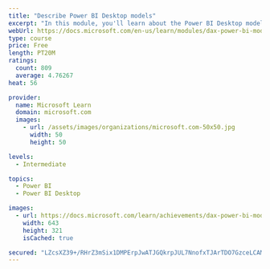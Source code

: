 ```yaml
---
title: "Describe Power BI Desktop models"
excerpt: "In this module, you'll learn about the Power BI Desktop model structure, star schema design basics, analytics queries, and report visual configuration. This module provides a strong foundation on which you can learn to optimize model designs and add model calculations."
webUrl: https://docs.microsoft.com/en-us/learn/modules/dax-power-bi-models/
type: course
price: Free
length: PT20M
ratings:
  count: 809
  average: 4.76267
heat: 56

provider:
  name: Microsoft Learn
  domain: microsoft.com
  images:
    - url: /assets/images/organizations/microsoft.com-50x50.jpg
      width: 50
      height: 50

levels:
  - Intermediate

topics:
  - Power BI
  - Power BI Desktop

images:
  - url: https://docs.microsoft.com/learn/achievements/dax-power-bi-models-social.png
    width: 643
    height: 321
    isCached: true

secured: "LZcsXZ39+/RHrZ3mSix1DMPErpJwATJGQkrpJUL7NnofxTJArTDO7GzceLCAME/ZyfxKbO3oAIdO856t26GpH5CiUO0I7SmefqZA2szTq8SUMdd3qxIP/d0e6SBjTQRt1HVckrpycp2cVAUMD2/MwLLPaWg1CXX5L0AE91aYAfsmX+vM7poviFti/iiCOm8hTJNSI/GLahUTklAbJAmVzkadt2wiez6gyFITXuAXlVClMRVPjNleXaAM6yJoZ+70SlAGFQYwkzQAFXvsGdtiX2L769Mcb+iHqZFcze4WKyYoHvOwK5gvdToChFQO/RiXHPTfgjOGwHosdvUny94UWHDdgBEnHseFa1hZLabiwNmglxDBiljlOwck1X1JiX43y1W1DO+WRZFXT/66A1knIH/AFdw0dSnx9zywpx97P8A=;eGIn39tEfhSSRfkenyJ1yg=="
---
```


